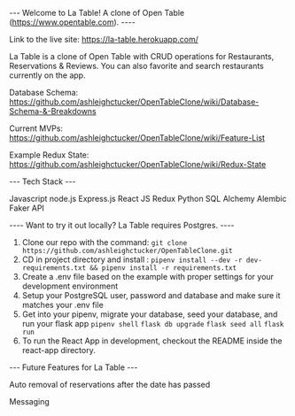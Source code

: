 --- Welcome to La Table! A clone of Open Table (https://www.opentable.com). ----

Link to the live site: https://la-table.herokuapp.com/

La Table is a clone of Open Table with CRUD operations for Restaurants, Reservations & Reviews. You can also favorite and search restaurants currently on the app. 

Database Schema: 
https://github.com/ashleighctucker/OpenTableClone/wiki/Database-Schema-&-Breakdowns

Current MVPs:
https://github.com/ashleighctucker/OpenTableClone/wiki/Feature-List

Example Redux State:
https://github.com/ashleighctucker/OpenTableClone/wiki/Redux-State

--- Tech Stack --- 

Javascript 
node.js
Express.js
React JS
Redux
Python
SQL Alchemy
Alembic
Faker API

---- Want to try it out locally? La Table requires Postgres. ----

1. Clone our repo with the command: `git clone https://github.com/ashleighctucker/OpenTableClone.git`
2. CD in project directory and install : `pipenv install --dev -r dev-requirements.txt && pipenv install -r requirements.txt`
3. Create a .env file based on the example with proper settings for your development environment
4. Setup your PostgreSQL user, password and database and make sure it matches your .env file
5. Get into your pipenv, migrate your database, seed your database, and run your flask app
  `pipenv shell`
  `flask db upgrade`
  `flask seed all`
  `flask run`
6. To run the React App in development, checkout the README inside the react-app directory.
  
--- Future Features for La Table ---

Auto removal of reservations after the date has passed 

Messaging


